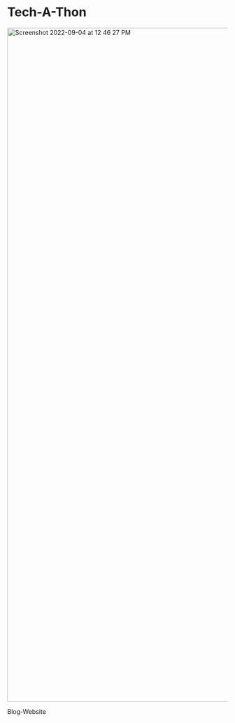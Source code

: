 # Tech-A-Thon

<img width="1539" alt="Screenshot 2022-09-04 at 12 46 27 PM" src="https://user-images.githubusercontent.com/40620392/188302208-881d6c5b-da81-45cc-a510-3c01f6b2f6a7.png">



Blog-Website
